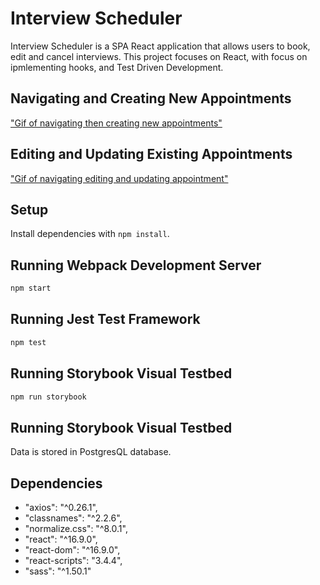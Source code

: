 # Interview Scheduler

Interview Scheduler is a SPA React application that allows users to book, edit and cancel interviews. This project focuses on React, with focus on ipmlementing hooks, and Test Driven Development.

## Navigating and Creating New Appointments
["Gif of navigating then creating new appointments"](https://github.com/KehanYe/-scheduler/blob/master/docs/Edit%20and%20Update%20Appointments.gif)

## Editing and Updating Existing Appointments
["Gif of navigating editing and updating appointment"](https://github.com/KehanYe/-scheduler/blob/master/docs/Navigating%20and%20Creating%20New%20Appointments.gif)


## Setup

Install dependencies with `npm install`.

## Running Webpack Development Server

```sh
npm start
```

## Running Jest Test Framework

```sh
npm test
```

## Running Storybook Visual Testbed

```sh
npm run storybook
```

## Running Storybook Visual Testbed
Data is stored in PostgresQL database. 

## Dependencies
- "axios": "^0.26.1",
- "classnames": "^2.2.6",
- "normalize.css": "^8.0.1",
- "react": "^16.9.0",
- "react-dom": "^16.9.0",
- "react-scripts": "3.4.4",
- "sass": "^1.50.1"
